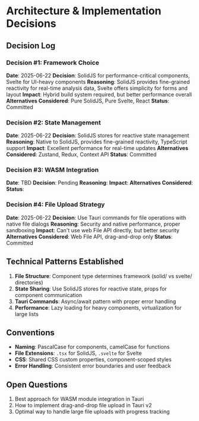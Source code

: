 # Architecture & Implementation Decisions

## Decision Log

### Decision #1: Framework Choice

**Date**: 2025-06-22
**Decision**: SolidJS for performance-critical components, Svelte for UI-heavy components
**Reasoning**: SolidJS provides fine-grained reactivity for real-time analysis data, Svelte offers simplicity for forms and layout
**Impact**: Hybrid build system required, but better performance overall
**Alternatives Considered**: Pure SolidJS, Pure Svelte, React
**Status**: Committed

### Decision #2: State Management

**Date**: 2025-06-22
**Decision**: SolidJS stores for reactive state management
**Reasoning**: Native to SolidJS, provides fine-grained reactivity, TypeScript support
**Impact**: Excellent performance for real-time updates
**Alternatives Considered**: Zustand, Redux, Context API
**Status**: Committed

### Decision #3: WASM Integration

**Date**: TBD
**Decision**: Pending
**Reasoning**: 
**Impact**: 
**Alternatives Considered**: 
**Status**: 

### Decision #4: File Upload Strategy

**Date**: 2025-06-22
**Decision**: Use Tauri commands for file operations with native file dialogs
**Reasoning**: Security and native performance, proper sandboxing
**Impact**: Can't use web File API directly, but better security
**Alternatives Considered**: Web File API, drag-and-drop only
**Status**: Committed

## Technical Patterns Established

1. **File Structure**: Component type determines framework (solid/ vs svelte/ directories)
2. **State Sharing**: Use SolidJS stores for reactive state, props for component communication
3. **Tauri Commands**: Async/await pattern with proper error handling
4. **Performance**: Lazy loading for heavy components, virtualization for large lists

## Conventions

- **Naming**: PascalCase for components, camelCase for functions
- **File Extensions**: `.tsx` for SolidJS, `.svelte` for Svelte
- **CSS**: Shared CSS custom properties, component-scoped styles
- **Error Handling**: Consistent error boundaries and user feedback

## Open Questions

1. Best approach for WASM module integration in Tauri
2. How to implement drag-and-drop file upload in Tauri v2
3. Optimal way to handle large file uploads with progress tracking